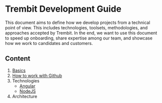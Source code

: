 # Trembit Development Guide

This document aims to define how we develop projects from a technical point of view. 
This includes technologies, toolsets, methodologies, and approaches accepted by Trembit. 
In the end, we want to use this document to speed up onboarding, share expertise among our team, and showcase how we work to candidates and customers.

## Content

1. [Basics](basic/basic.md)
1. [How to work with Github](basic/howto-github.md)
1. Technologies
    - [Angular](technologies/angular.md)
    - [NodeJS](technologies/nodejs.md)
1. Architecture


